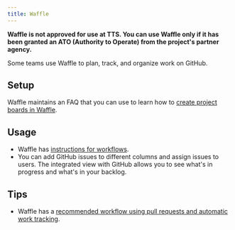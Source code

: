 ```yaml
---
title: Waffle
---
```


**Waffle is not approved for use at TTS. You can use Waffle only if it has been granted an ATO (Authority to Operate) from the project's partner agency.**

Some teams use Waffle to plan, track, and organize work on GitHub.

## Setup

Waffle maintains an FAQ that you can use to learn how to [create project boards in Waffle](https://github.com/waffleio/waffle.io/wiki/FAQs#add-new-board).

## Usage

- Waffle has [instructions for workflows](https://github.com/waffleio/waffle.io/wiki/FAQs#waffle-workflow).
- You can add GitHub issues to different columns and assign issues to users. The integrated view with GitHub allows you to see what's in progress and what's in your backlog.

## Tips

- Waffle has a [recommended workflow using pull requests and automatic work tracking](https://github.com/waffleio/waffle.io/wiki/Recommended-Workflow-Using-Pull-Requests-&-Automatic-Work-Tracking).
